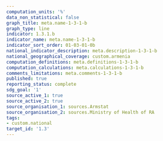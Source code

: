 ```yaml
---
computation_units: '%'
data_non_statistical: false
graph_title: meta.name-1-3-1-b
graph_type: line
indicator: 1.3.1.b
indicator_name: meta.name-1-3-1-b
indicator_sort_order: 01-03-01-0b
national_indicator_description: meta.description-1-3-1-b
national_geographical_coverage: custom.armenia
computation_definitions: meta.definitions-1-3-1-b
computation_calculations: meta.calculations-1-3-1-b
comments_limitations: meta.comments-1-3-1-b
published: true
reporting_status: complete
sdg_goal: '1'
source_active_1: true
source_active_2: true
source_organisation_1: sources.Armstat
source_organisation_2: sources.Ministry of Health of RA
tags:
- custom.national
target_id: '1.3'
---
```

